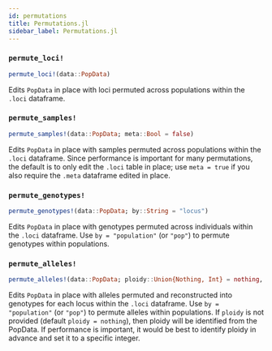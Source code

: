 ```yaml
---
id: permutations
title: Permutations.jl
sidebar_label: Permutations.jl
---
```


### `permute_loci!`
```julia
permute_loci!(data::PopData)
```
Edits `PopData` in place with loci permuted across populations within
the `.loci` dataframe.

### `permute_samples!`
```julia
permute_samples!(data::PopData; meta::Bool = false)
```
Edits `PopData` in place with samples permuted across populations within
the `.loci` dataframe. Since performance is important for many permutations,
the default is to only edit the `.loci` table in place; use `meta = true`
if you also require the `.meta` dataframe edited in place.

### `permute_genotypes!`
```julia
permute_genotypes!(data::PopData; by::String = "locus")
```
Edits `PopData` in place with genotypes permuted across individuals within
the `.loci` dataframe. Use `by = "population"` (or `"pop"`) to permute genotypes
within populations.

### `permute_alleles!`
```julia
permute_alleles!(data::PopData; ploidy::Union{Nothing, Int} = nothing, by::String = "locus")
```
Edits `PopData` in place with alleles permuted and reconstructed into genotypes
for each locus within the `.loci` dataframe. Use `by = "population"` (or `"pop"`)
to permute alleles within populations. If `ploidy` is not provided (default `ploidy = nothing`),
then ploidy will be identified from the PopData. If performance is important,
it would be best to identify ploidy in advance and set it to a specific integer.
